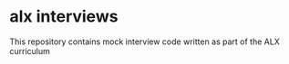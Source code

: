 # alx interviews

This repository contains mock interview code written as part of the ALX curriculum
